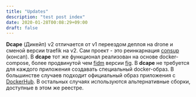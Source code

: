 ```yaml
---
title: "Updates"
description: "test post index"
date: 2020-01-28T00:08:29+09:00
draft: false
---
```


**Dcape** (Дикейп) v2 отличается от v1 переездом деплоя на drone и сменой версии traefik на v2.
Сам проект - это реинкарнация [consup](https://github.com/LeKovr/consup) (консап). В **dcape** тот же функционал реализован на основе docker-compose, более продвинутой чем [fidm](https://github.com/LeKovr/fidm) версии [fig](http://www.fig.sh/index.html). В **dcape** не требуется для каждого приложения создавать специальный docker-образ. В большинстве случаев подходит официальный образ приложения с [DockerHub](https://hub.docker.com). В остальных случаях используются альтернативные сборки, доступные в этом же реестре.
